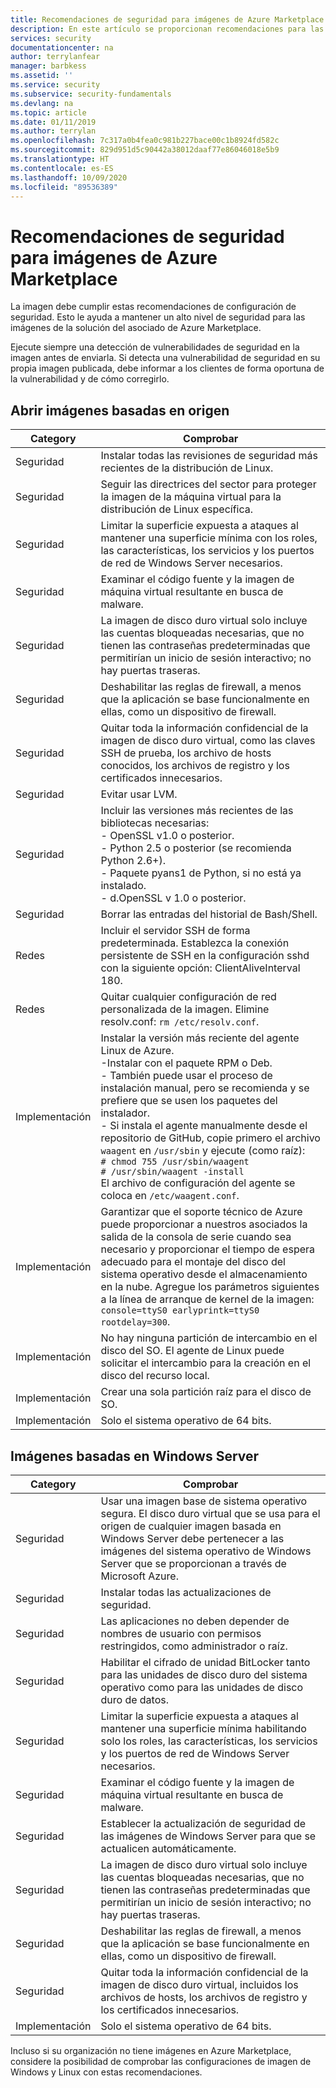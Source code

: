 ```yaml
---
title: Recomendaciones de seguridad para imágenes de Azure Marketplace | Microsoft Docs
description: En este artículo se proporcionan recomendaciones para las imágenes incluidas en Marketplace.
services: security
documentationcenter: na
author: terrylanfear
manager: barbkess
ms.assetid: ''
ms.service: security
ms.subservice: security-fundamentals
ms.devlang: na
ms.topic: article
ms.date: 01/11/2019
ms.author: terrylan
ms.openlocfilehash: 7c317a0b4fea0c981b227bace00c1b8924fd582c
ms.sourcegitcommit: 829d951d5c90442a38012daaf77e86046018e5b9
ms.translationtype: HT
ms.contentlocale: es-ES
ms.lasthandoff: 10/09/2020
ms.locfileid: "89536389"
---
```

# <a name="security-recommendations-for-azure-marketplace-images"></a>Recomendaciones de seguridad para imágenes de Azure Marketplace

La imagen debe cumplir estas recomendaciones de configuración de seguridad. Esto le ayuda a mantener un alto nivel de seguridad para las imágenes de la solución del asociado de Azure Marketplace.

Ejecute siempre una detección de vulnerabilidades de seguridad en la imagen antes de enviarla. Si detecta una vulnerabilidad de seguridad en su propia imagen publicada, debe informar a los clientes de forma oportuna de la vulnerabilidad y de cómo corregirlo.

## <a name="open-source-based-images"></a>Abrir imágenes basadas en origen

| Category | Comprobar |
| -------- | ----- |
| Seguridad                                                     | Instalar todas las revisiones de seguridad más recientes de la distribución de Linux.                                                                                                                                                                                                              |
| Seguridad                                                     | Seguir las directrices del sector para proteger la imagen de la máquina virtual para la distribución de Linux específica.                                                                                                                                                                                     |
| Seguridad                                                     | Limitar la superficie expuesta a ataques al mantener una superficie mínima con los roles, las características, los servicios y los puertos de red de Windows Server necesarios.                                                                                                                                               |
| Seguridad                                                     | Examinar el código fuente y la imagen de máquina virtual resultante en busca de malware.                                                                                                                                                                                                                                   |
| Seguridad                                                     | La imagen de disco duro virtual solo incluye las cuentas bloqueadas necesarias, que no tienen las contraseñas predeterminadas que permitirían un inicio de sesión interactivo; no hay puertas traseras.                                                                                                                                           |
| Seguridad                                                     | Deshabilitar las reglas de firewall, a menos que la aplicación se base funcionalmente en ellas, como un dispositivo de firewall.                                                                                                                                                                             |
| Seguridad                                                     | Quitar toda la información confidencial de la imagen de disco duro virtual, como las claves SSH de prueba, los archivo de hosts conocidos, los archivos de registro y los certificados innecesarios.                                                                                                                                       |
| Seguridad                                                     | Evitar usar LVM.                                                                                                                                                                                                                                            |
| Seguridad                                                     | Incluir las versiones más recientes de las bibliotecas necesarias: </br> - OpenSSL v1.0 o posterior. </br> - Python 2.5 o posterior (se recomienda Python 2.6+). </br> - Paquete pyans1 de Python, si no está ya instalado. </br> - d.OpenSSL v 1.0 o posterior.                                                                |
| Seguridad                                                     | Borrar las entradas del historial de Bash/Shell.                                                                                                                                                                                                                                             |
| Redes                                                   | Incluir el servidor SSH de forma predeterminada. Establezca la conexión persistente de SSH en la configuración sshd con la siguiente opción: ClientAliveInterval 180.                                                                                                                                                        |
| Redes                                                   | Quitar cualquier configuración de red personalizada de la imagen. Elimine resolv.conf: `rm /etc/resolv.conf`.                                                                                                                                                                                |
| Implementación                                                   | Instalar la versión más reciente del agente Linux de Azure.</br> -Instalar con el paquete RPM o Deb.  </br> -  También puede usar el proceso de instalación manual, pero se recomienda y se prefiere que se usen los paquetes del instalador. </br> - Si instala el agente manualmente desde el repositorio de GitHub, copie primero el archivo `waagent` en `/usr/sbin` y ejecute (como raíz): </br>`# chmod 755 /usr/sbin/waagent` </br>`# /usr/sbin/waagent -install` </br>El archivo de configuración del agente se coloca en `/etc/waagent.conf`. |
| Implementación                                                   | Garantizar que el soporte técnico de Azure puede proporcionar a nuestros asociados la salida de la consola de serie cuando sea necesario y proporcionar el tiempo de espera adecuado para el montaje del disco del sistema operativo desde el almacenamiento en la nube. Agregue los parámetros siguientes a la línea de arranque de kernel de la imagen: `console=ttyS0 earlyprintk=ttyS0 rootdelay=300`. |
| Implementación                                                   | No hay ninguna partición de intercambio en el disco del SO. El agente de Linux puede solicitar el intercambio para la creación en el disco del recurso local.         |
| Implementación                                                   | Crear una sola partición raíz para el disco de SO.      |
| Implementación                                                   | Solo el sistema operativo de 64 bits.                                                                                                                                                                                                                                                          |

## <a name="windows-server-based-images"></a>Imágenes basadas en Windows Server

| Category | Comprobar |
|--------- | ----- |
| Seguridad                                                         | Usar una imagen base de sistema operativo segura. El disco duro virtual que se usa para el origen de cualquier imagen basada en Windows Server debe pertenecer a las imágenes del sistema operativo de Windows Server que se proporcionan a través de Microsoft Azure. |
| Seguridad                                                         | Instalar todas las actualizaciones de seguridad.                                                                                                                                     |
| Seguridad                                                         | Las aplicaciones no deben depender de nombres de usuario con permisos restringidos, como administrador o raíz.                                                                |
| Seguridad                                                         | Habilitar el cifrado de unidad BitLocker tanto para las unidades de disco duro del sistema operativo como para las unidades de disco duro de datos.                                                             |
| Seguridad                                                         | Limitar la superficie expuesta a ataques al mantener una superficie mínima habilitando solo los roles, las características, los servicios y los puertos de red de Windows Server necesarios.                         |
| Seguridad                                                         | Examinar el código fuente y la imagen de máquina virtual resultante en busca de malware.                                                                                                                     |
| Seguridad                                                         | Establecer la actualización de seguridad de las imágenes de Windows Server para que se actualicen automáticamente.                                                                                                                |
| Seguridad                                                         | La imagen de disco duro virtual solo incluye las cuentas bloqueadas necesarias, que no tienen las contraseñas predeterminadas que permitirían un inicio de sesión interactivo; no hay puertas traseras.                             |
| Seguridad                                                         | Deshabilitar las reglas de firewall, a menos que la aplicación se base funcionalmente en ellas, como un dispositivo de firewall.                                                               |
| Seguridad                                                         | Quitar toda la información confidencial de la imagen de disco duro virtual, incluidos los archivos de hosts, los archivos de registro y los certificados innecesarios.                                              |
| Implementación                                                       | Solo el sistema operativo de 64 bits.                            |

Incluso si su organización no tiene imágenes en Azure Marketplace, considere la posibilidad de comprobar las configuraciones de imagen de Windows y Linux con estas recomendaciones.

